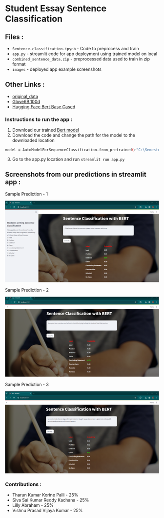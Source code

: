 
# Student Essay Sentence Classification


## Files : 
- ``Sentence-classification.ipynb`` - Code to preprocess and train
- ``app.py`` - streamlit code for app deployment using trained model on local
- ``combined_sentence_data.zip`` - preprocessed data used to train in zip format
- ``images`` - deployed app example screenshots

## Other Links :
- [original_data](https://drive.google.com/drive/folders/1gr3Iv71_qnMa4kawt38WNQylsI8_Vex6?usp=sharing)
- [Glove6B.100d](https://nlp.stanford.edu/projects/glove/)
- [Hugging Face Bert Base Cased](https://huggingface.co/bert-base-cased)



### Instructions to run the app :
1) Download our trained [Bert model](https://drive.google.com/drive/folders/1-QPsEg22N4aQ3dpCu0l2BrjFpFVDyFvp?usp=sharing)
2) Download the code and change the path for the model to the downloaded location 
```sh
model = AutoModelForSequenceClassification.from_pretrained(r"C:\Semester 2\NLP\Final Project\Bert_trained_model")
```
3) Go to the app.py location and run ``streamlit run app.py``

## Screenshots from our predictions in streamlit app : 
Sample Prediction - 1

![Streamlit Prediction-1](https://github.com/sivasaikumarreddy/Semantic-Data-Processing-and-Representation-WS2023-Team_Shannon/blob/47c8159bd44ac70e09d674bfe0c30b0d78d454f2/05%20-%20Final%20Project/images/1.png)

Sample Prediction - 2

![Streamlit Prediction -2](https://github.com/sivasaikumarreddy/Semantic-Data-Processing-and-Representation-WS2023-Team_Shannon/blob/47c8159bd44ac70e09d674bfe0c30b0d78d454f2/05%20-%20Final%20Project/images/2.png)

Sample Prediction - 3

 ![Streamlit Prediction -3](https://github.com/sivasaikumarreddy/Semantic-Data-Processing-and-Representation-WS2023-Team_Shannon/blob/47c8159bd44ac70e09d674bfe0c30b0d78d454f2/05%20-%20Final%20Project/images/3.png)

### Contributions :
- Tharun Kumar Korine Palli - 25%
- Siva Sai Kumar Reddy Kachana - 25%
- Lilly Abraham - 25%
- Vishnu Prasad Vijaya Kumar - 25%
